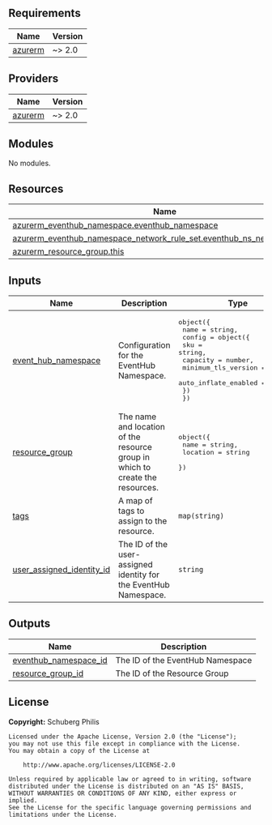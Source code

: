 <!-- BEGIN_TF_DOCS -->
## Requirements

| Name | Version |
|------|---------|
| <a name="requirement_azurerm"></a> [azurerm](#requirement\_azurerm) | ~> 2.0 |

## Providers

| Name | Version |
|------|---------|
| <a name="provider_azurerm"></a> [azurerm](#provider\_azurerm) | ~> 2.0 |

## Modules

No modules.

## Resources

| Name | Type |
|------|------|
| [azurerm_eventhub_namespace.eventhub_namespace](https://registry.terraform.io/providers/hashicorp/azurerm/latest/docs/resources/eventhub_namespace) | resource |
| [azurerm_eventhub_namespace_network_rule_set.eventhub_ns_network_ruleset](https://registry.terraform.io/providers/hashicorp/azurerm/latest/docs/resources/eventhub_namespace_network_rule_set) | resource |
| [azurerm_resource_group.this](https://registry.terraform.io/providers/hashicorp/azurerm/latest/docs/resources/resource_group) | resource |

## Inputs

| Name | Description | Type | Default | Required |
|------|-------------|------|---------|:--------:|
| <a name="input_event_hub_namespace"></a> [event\_hub\_namespace](#input\_event\_hub\_namespace) | Configuration for the EventHub Namespace. | <pre>object({<br/>    name   = string,<br/>    config = object({<br/>      sku                           = string,<br/>      capacity                      = number,<br/>      minimum_tls_version           = string,<br/>      auto_inflate_enabled          = bool<br/>    })<br/>  })</pre> | n/a | yes |
| <a name="input_resource_group"></a> [resource\_group](#input\_resource\_group) | The name and location of the resource group in which to create the resources. | <pre>object({<br/>    name     = string,<br/>    location = string<br/>  })</pre> | <pre>{<br/>  "location": null,<br/>  "name": null<br/>}</pre> | no |
| <a name="input_tags"></a> [tags](#input\_tags) | A map of tags to assign to the resource. | `map(string)` | `{}` | no |
| <a name="input_user_assigned_identity_id"></a> [user\_assigned\_identity\_id](#input\_user\_assigned\_identity\_id) | The ID of the user-assigned identity for the EventHub Namespace. | `string` | n/a | yes |

## Outputs

| Name | Description |
|------|-------------|
| <a name="output_eventhub_namespace_id"></a> [eventhub\_namespace\_id](#output\_eventhub\_namespace\_id) | The ID of the EventHub Namespace |
| <a name="output_resource_group_id"></a> [resource\_group\_id](#output\_resource\_group\_id) | The ID of the Resource Group |
## License

**Copyright:** Schuberg Philis

```text
Licensed under the Apache License, Version 2.0 (the "License");
you may not use this file except in compliance with the License.
You may obtain a copy of the License at

    http://www.apache.org/licenses/LICENSE-2.0

Unless required by applicable law or agreed to in writing, software
distributed under the License is distributed on an "AS IS" BASIS,
WITHOUT WARRANTIES OR CONDITIONS OF ANY KIND, either express or implied.
See the License for the specific language governing permissions and
limitations under the License.
```

<!-- END_TF_DOCS -->

